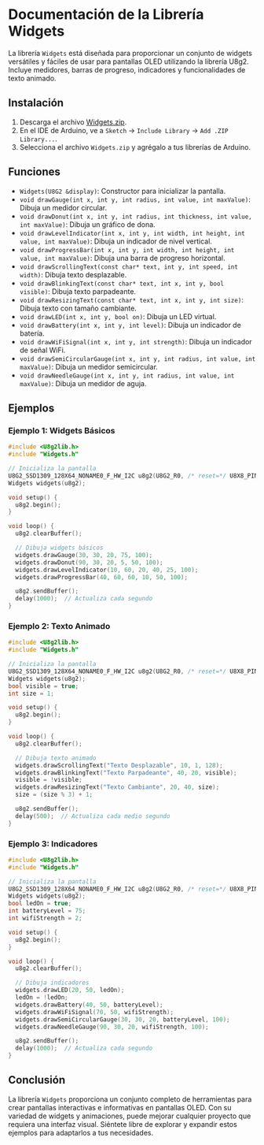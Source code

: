 # Documentación de la Librería Widgets

La librería `Widgets` está diseñada para proporcionar un conjunto de widgets versátiles y fáciles de usar para pantallas OLED utilizando la librería U8g2. Incluye medidores, barras de progreso, indicadores y funcionalidades de texto animado.

## Instalación
1. Descarga el archivo [Widgets.zip](sandbox:/mnt/data/Widgets.zip).
2. En el IDE de Arduino, ve a `Sketch` -> `Include Library` -> `Add .ZIP Library...`.
3. Selecciona el archivo `Widgets.zip` y agrégalo a tus librerías de Arduino.

## Funciones
- `Widgets(U8G2 &display)`: Constructor para inicializar la pantalla.
- `void drawGauge(int x, int y, int radius, int value, int maxValue)`: Dibuja un medidor circular.
- `void drawDonut(int x, int y, int radius, int thickness, int value, int maxValue)`: Dibuja un gráfico de dona.
- `void drawLevelIndicator(int x, int y, int width, int height, int value, int maxValue)`: Dibuja un indicador de nivel vertical.
- `void drawProgressBar(int x, int y, int width, int height, int value, int maxValue)`: Dibuja una barra de progreso horizontal.
- `void drawScrollingText(const char* text, int y, int speed, int width)`: Dibuja texto desplazable.
- `void drawBlinkingText(const char* text, int x, int y, bool visible)`: Dibuja texto parpadeante.
- `void drawResizingText(const char* text, int x, int y, int size)`: Dibuja texto con tamaño cambiante.
- `void drawLED(int x, int y, bool on)`: Dibuja un LED virtual.
- `void drawBattery(int x, int y, int level)`: Dibuja un indicador de batería.
- `void drawWiFiSignal(int x, int y, int strength)`: Dibuja un indicador de señal WiFi.
- `void drawSemiCircularGauge(int x, int y, int radius, int value, int maxValue)`: Dibuja un medidor semicircular.
- `void drawNeedleGauge(int x, int y, int radius, int value, int maxValue)`: Dibuja un medidor de aguja.

## Ejemplos

### Ejemplo 1: Widgets Básicos
```cpp
#include <U8g2lib.h>
#include "Widgets.h"

// Inicializa la pantalla
U8G2_SSD1309_128X64_NONAME0_F_HW_I2C u8g2(U8G2_R0, /* reset=*/ U8X8_PIN_NONE);
Widgets widgets(u8g2);

void setup() {
  u8g2.begin();
}

void loop() {
  u8g2.clearBuffer();

  // Dibuja widgets básicos
  widgets.drawGauge(30, 30, 20, 75, 100);
  widgets.drawDonut(90, 30, 20, 5, 50, 100);
  widgets.drawLevelIndicator(10, 60, 20, 40, 25, 100);
  widgets.drawProgressBar(40, 60, 60, 10, 50, 100);

  u8g2.sendBuffer();
  delay(1000);  // Actualiza cada segundo
}
```

### Ejemplo 2: Texto Animado
```cpp
#include <U8g2lib.h>
#include "Widgets.h"

// Inicializa la pantalla
U8G2_SSD1309_128X64_NONAME0_F_HW_I2C u8g2(U8G2_R0, /* reset=*/ U8X8_PIN_NONE);
Widgets widgets(u8g2);
bool visible = true;
int size = 1;

void setup() {
  u8g2.begin();
}

void loop() {
  u8g2.clearBuffer();

  // Dibuja texto animado
  widgets.drawScrollingText("Texto Desplazable", 10, 1, 128);
  widgets.drawBlinkingText("Texto Parpadeante", 40, 20, visible);
  visible = !visible;
  widgets.drawResizingText("Texto Cambiante", 20, 40, size);
  size = (size % 3) + 1;

  u8g2.sendBuffer();
  delay(500);  // Actualiza cada medio segundo
}
```

### Ejemplo 3: Indicadores
```cpp
#include <U8g2lib.h>
#include "Widgets.h"

// Inicializa la pantalla
U8G2_SSD1309_128X64_NONAME0_F_HW_I2C u8g2(U8G2_R0, /* reset=*/ U8X8_PIN_NONE);
Widgets widgets(u8g2);
bool ledOn = true;
int batteryLevel = 75;
int wifiStrength = 2;

void setup() {
  u8g2.begin();
}

void loop() {
  u8g2.clearBuffer();

  // Dibuja indicadores
  widgets.drawLED(20, 50, ledOn);
  ledOn = !ledOn;
  widgets.drawBattery(40, 50, batteryLevel);
  widgets.drawWiFiSignal(70, 50, wifiStrength);
  widgets.drawSemiCircularGauge(30, 30, 20, batteryLevel, 100);
  widgets.drawNeedleGauge(90, 30, 20, wifiStrength, 100);

  u8g2.sendBuffer();
  delay(1000);  // Actualiza cada segundo
}
```

## Conclusión
La librería `Widgets` proporciona un conjunto completo de herramientas para crear pantallas interactivas e informativas en pantallas OLED. Con su variedad de widgets y animaciones, puede mejorar cualquier proyecto que requiera una interfaz visual. Siéntete libre de explorar y expandir estos ejemplos para adaptarlos a tus necesidades.
